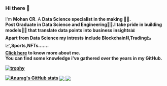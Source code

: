 ### Hi there 👋

I'm <B>Mohan CR</B>. A <B>Data Science specialist<B> in the making 👨‍💻.</br>
Post Graduate in Data Science and Engineering👨‍🎓.I take pride in building models👨‍🔧 that translate data points into business insights📊</br>
Apart from Data Science my intrests include Blockchain⛓,Trading📉📈,Sports,NFTs.......</br>
<a href="https://www.linkedin.com/in/mohan-c-r/">Click here</a> to know more about me.</br>
You can find some knowledge i've gathered over the years in my GitHub.

[![trophy](https://github-profile-trophy.vercel.app/?username=MohanCR97&theme=darkhub&no-bg=true)](https://github.com/ryo-ma/github-profile-trophy)

[![Anurag's GitHub stats](https://github-readme-stats.vercel.app/api?username=MohanCR97)](https://github.com/anuraghazra/github-readme-stats)
<a href="https://github.com/anuraghazra/github-readme-stats">
  <img align="center" src="https://github-readme-stats.vercel.app/api?username=MohanCR97" />
</a>
<a href="https://github.com/anuraghazra/convoychat">
  <img align="center" src="https://github-readme-stats.vercel.app/api/pin/?username=MohanCR97&repo=convoychat" />
</a>
